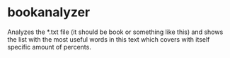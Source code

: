 # bookanalyzer
Analyzes the *.txt file (it should be book or something like this) and shows the list
with the most useful words in this text which covers with itself specific amount of percents.

